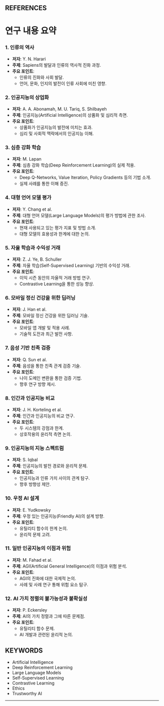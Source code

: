 ## REFERENCES

# 연구 내용 요약

### 1. 인류의 역사
- **저자**: Y. N. Harari
- **주제**: Sapiens의 발달과 인류의 역사적 진화 과정.
- **주요 포인트**:
  - 인류의 진화와 사회 발달.
  - 언어, 문화, 인지의 발전이 인류 사회에 미친 영향.

### 2. 인공지능의 상업화
- **저자**: A. A. Abonamah, M. U. Tariq, S. Shilbayeh
- **주제**: 인공지능(Artificial Intelligence)의 상품화 및 심리적 측면.
- **주요 포인트**:
  - 상품화가 인공지능의 발전에 미치는 효과.
  - 심리 및 사회적 맥락에서의 인공지능 이해.

### 3. 심층 강화 학습
- **저자**: M. Lapan
- **주제**: 심층 강화 학습(Deep Reinforcement Learning)의 실제 적용.
- **주요 포인트**:
  - Deep Q-Networks, Value Iteration, Policy Gradients 등의 기법 소개.
  - 실제 사례를 통한 이해 증진.

### 4. 대형 언어 모델 평가
- **저자**: Y. Chang et al.
- **주제**: 대형 언어 모델(Large Language Models)의 평가 방법에 관한 조사.
- **주요 포인트**:
  - 현재 사용되고 있는 평가 지표 및 방법 소개.
  - 대형 모델의 효용성과 한계에 대한 논의.

### 5. 자율 학습과 수익성 거래
- **저자**: Z. J. Ye, B. Schuller
- **주제**: 자율 학습(Self-Supervised Learning) 기반의 수익성 거래.
- **주요 포인트**:
  - 이익 시즌 동안의 자율적 거래 방법 연구.
  - Contrastive Learning을 통한 성능 향상.

### 6. 모바일 정신 건강을 위한 딥러닝
- **저자**: J. Han et al.
- **주제**: 모바일 정신 건강을 위한 딥러닝 기술.
- **주요 포인트**:
  - 모바일 앱 개발 및 적용 사례.
  - 기술적 도전과 최근 발전 사항.

### 7. 음성 기반 친족 검증
- **저자**: Q. Sun et al.
- **주제**: 음성을 통한 친족 관계 검증 기술.
- **주요 포인트**:
  - 나이 도메인 변환을 통한 검증 기법.
  - 향후 연구 방향 제시.

### 8. 인간과 인공지능 비교
- **저자**: J. H. Korteling et al.
- **주제**: 인간과 인공지능의 비교 연구.
- **주요 포인트**:
  - 두 시스템의 강점과 한계.
  - 상호작용의 윤리적 측면 논의.

### 9. 인공지능의 지능 스펙트럼
- **저자**: S. Iqbal
- **주제**: 인공지능의 발전 경로와 윤리적 문제.
- **주요 포인트**:
  - 인공지능과 인류 가치 사이의 관계 탐구.
  - 향후 방향성 제안.

### 10. 우정 AI 설계
- **저자**: E. Yudkowsky
- **주제**: 우정 있는 인공지능(Friendly AI)의 설계 방향.
- **주요 포인트**:
  - 유틸리티 함수의 한계 논의.
  - 윤리적 문제 고려.

### 11. 일반 인공지능의 이점과 위험
- **저자**: M. Fahad et al.
- **주제**: AGI(Artificial General Intelligence)의 이점과 위험 분석.
- **주요 포인트**:
  - AGI의 진화에 대한 국제적 논의.
  - 사례 및 사례 연구 통해 위험 요소 탐구.

### 12. AI 가치 정렬의 불가능성과 불확실성
- **저자**: P. Eckersley
- **주제**: AI의 가치 정렬과 그에 따른 문제점.
- **주요 포인트**:
  - 유틸리티 함수 문제.
  - AI 개발과 관련된 윤리적 논의.

## KEYWORDS
- Artificial Intelligence
- Deep Reinforcement Learning
- Large Language Models
- Self-Supervised Learning
- Contrastive Learning
- Ethics
- Trustworthy AI

---

